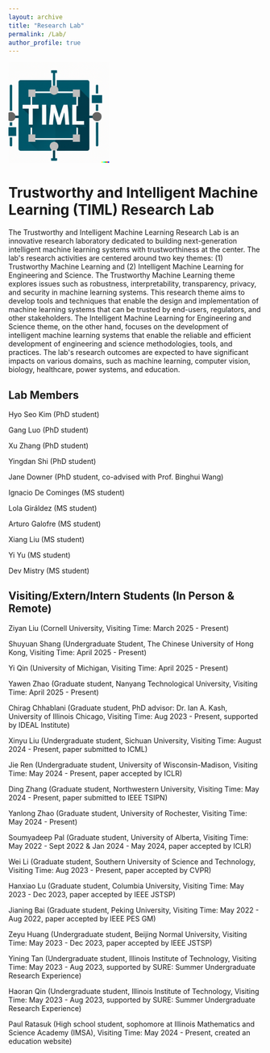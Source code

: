 ```yaml
---
layout: archive
title: "Research Lab"
permalink: /Lab/
author_profile: true
---
```


<div  align="left">
<img src='/images/TIML.png' width='200'>
</div>

# Trustworthy and Intelligent Machine Learning (TIML) Research Lab

The Trustworthy and Intelligent Machine Learning Research Lab is an innovative research laboratory dedicated to building next-generation intelligent machine learning systems with trustworthiness at the center. The lab's research activities are centered around two key themes: (1) Trustworthy Machine Learning and (2) Intelligent Machine Learning for Engineering and Science. The Trustworthy Machine Learning theme explores issues such as robustness, interpretability, transparency, privacy, and security in machine learning systems. This research theme aims to develop tools and techniques that enable the design and implementation of machine learning systems that can be trusted by end-users, regulators, and other stakeholders. The Intelligent Machine Learning for Engineering and Science theme, on the other hand, focuses on the development of intelligent machine learning systems that enable the reliable and efficient development of engineering and science methodologies, tools, and practices. The lab's research outcomes are expected to have significant impacts on various domains, such as machine learning, computer vision, biology, healthcare, power systems, and education.
<!---<div  align="center">
<img src='/images/TIML_Research.png' width='600'>
</div>--->


## Lab Members
Hyo Seo Kim (PhD student)

Gang Luo (PhD student)

Xu Zhang (PhD student)

Yingdan Shi (PhD student)

Jane Downer (PhD student, co-advised with Prof. Binghui Wang)

Ignacio De Cominges (MS student)

Lola Giráldez (MS student)

Arturo Galofre (MS student)

Xiang Liu (MS student)

Yi Yu (MS student)

Dev Mistry (MS student)

## Visiting/Extern/Intern Students (In Person & Remote)
Ziyan Liu (Cornell University, Visiting Time: March 2025 - Present)

Shuyuan Shang (Undergraduate Student, The Chinese University of Hong Kong, Visiting Time: April 2025 - Present)

Yi Qin (University of Michigan, Visiting Time: April 2025 - Present)

Yawen Zhao (Graduate student, Nanyang Technological University, Visiting Time: April 2025 - Present)

Chirag Chhablani (Graduate student, PhD advisor: Dr. Ian A. Kash, University of Illinois Chicago, Visiting Time: Aug 2023 - Present, supported by IDEAL Institute)

Xinyu Liu (Undergraduate student, Sichuan University, Visiting Time: August 2024 - Present, paper submitted to ICML)

Jie Ren (Undergraduate student, University of Wisconsin-Madison, Visiting Time: May 2024 - Present, paper accepted by ICLR)

Ding Zhang (Graduate student, Northwestern University, Visiting Time: May 2024 - Present, paper submitted to IEEE TSIPN)

Yanlong Zhao (Graduate student, University of Rochester, Visiting Time: May 2024 - Present)

Soumyadeep Pal (Graduate student, University of Alberta, Visiting Time: May 2022 - Sept 2022 & Jan 2024 - May 2024, paper accepted by ICLR)

Wei Li (Graduate student, Southern University of Science and Technology, Visiting Time: Aug 2023 - Present, paper accepted by CVPR)

Hanxiao Lu (Graduate student, Columbia University, Visiting Time: May 2023 - Dec 2023, paper accepted by IEEE JSTSP)

Jianing Bai (Graduate student, Peking University, Visiting Time: May 2022 - Aug 2022, paper accepted by IEEE PES GM)

Zeyu Huang (Undergraduate student, Beijing Normal University, Visiting Time: May 2023 - Dec 2023, paper accepted by IEEE JSTSP)

Yining Tan (Undergraduate student, Illinois Institute of Technology, Visiting Time: May 2023 - Aug 2023, supported by SURE: Summer Undergraduate Research Experience)

Haoran Qin (Undergraduate student, Illinois Institute of Technology, Visiting Time: May 2023 - Aug 2023, supported by SURE: Summer Undergraduate Research Experience)

Paul Ratasuk (High school student, sophomore at Illinois Mathematics and Science Academy (IMSA),  Visiting Time: May 2024 - Present, created an education website)




